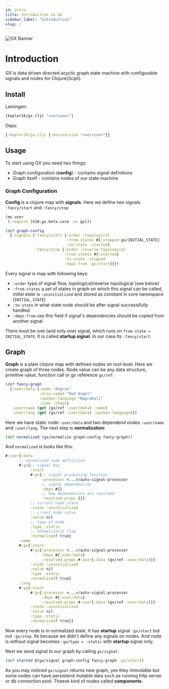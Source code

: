```yaml
---
id: intro
title: Introduction to GX
sidebar_label: "Introduction"
slug: /
---
```

![GX Banner](/img/banner.png)
# Introduction

GX is data driven directed acyclic graph state machine with configurable signals and nodes for Clojure(Scipt).

## Install

Leiningen:
```clojure
[kepler16/gx.cljc "<version>"]
```

Deps:
```clojure
{:kepler16/gx.cljc {:mvn/version "<version>"}}
```
## Usage

To start using GX you need two things:
- Graph configuration (**config**) - contains signal definitions
- Graph itself - contains nodes of our state machine
### Graph Configuration

**Config** is a clojure map with **signals**. Here we define two signals `:fancy/start` and `:fancy/stop`:

```clojure
(ns user
 (:require [k16.gx.beta.core :as gx]))

(def graph-config
  {:signals {:fancy/start {:order :topological
                           :from-states #{:stopped gx/INITIAL_STATE}
                           :to-state :started}
             :fancy/stop {:order :reverse-topological
                          :from-states #{:started}
                          :to-state :stopped
                          :deps-from :gx/start}}})
```

Every signal is map with following keys:

- `:order` type of signal flow, topological/reverse topological (see below)
- `:from-states` a set of states in graph on which this signal can be called, initlal state is `:uninitialized` and stored as constant in core namespace (`INITIAL_STATE`)
- `:to-state` in what state node should be after signal successifully handled
- `:deps-from` use this field if signal's dependencies should be copied from another signal

There must be one (and only one) signal, which runs on `from-state = INITIAL_STATE`. It is called **startup signal**. In our case its `:fancy/start`.
## Graph

**Graph** is a plain clojure map with defined nodes on root level. Here we create graph of three nodes. Node value can be any data structure, primitive value, function call or gx reference `gx/ref`:

```clojure
(def fancy-graph
  {:user/data {:name "Angron"
               :also-named "Red Angel"
               :spoken-language "Nagrakali"
               :side :chaos}
   :user/name (get (gx/ref :user/data) :name)
   :user/lang (get (gx/ref :user/data) :spoken-language)})
```

 Here we have static node `:user/data` and two dependend nodes `:user/name` and `:user/lang`. The next step is **normalization**:

 ```clojure
 (def normalized (gx/normalize graph-config fancy-graph))
 ```
 And `normalized` is looks like this:
 ```clojure
#:user{:data
       ;; normalized node definition
       #:gx{;; signal key
            :start
            #:gx{;; signal prosessing function
                 :processor <...>/auto-signal-processor
                 ;; signal dependencies
                 :deps #{}
                 ;; how dependencies are resolved
                 :resolved-props {}}
            ;; current node state
            :state :uninitialized
            ;; crrent node value
            :value nil
            ;; type of node
            :type :static
            ;; normalizatin flag
            :normalized? true}
       :name
       #:gx{:start
            #:gx{:processor <...>/auto-signal-processor
                 :deps #{:user/data}
                 :resolved-props #:user{:data (gx/ref :user/data)}}
            :state :uninitialized
            :value nil
            :type :static
            :normalized? true}
       :lang
       #:gx{:start
            #:gx{:processor <...>/auto-signal-processor
                 :deps #{:user/data}
                 :resolved-props #:user{:data (gx/ref :user/data)}}
            :state :uninitialized
            :value nil
            :type :static
            :normalized? true}}
 ```
Now every node is in normalized state. It has **startup** signal `:gx/start` but not `:gx/stop`. Its because we didn't define any signals on nodes. And node is without signal becomes `:gx/type = :static` with **startup** signal only.

Next we send signal to our graph by calling `gx/signal`:
```clojure
(def started @(gx/signal graph-config fancy-graph :gx/start))
```

As you may noticed `gx/signal` returns new graph, yes they immutable but some nodes can have persistend mutable data such as running http server or db connection pool. Theese kind of nodes called **components**.

